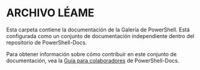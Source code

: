 # <a name="readme"></a>ARCHIVO LÉAME

Esta carpeta contiene la documentación de la Galería de PowerShell.
Está configurada como un conjunto de documentación independiente dentro del repositorio de PowerShell-Docs.

Para obtener información sobre cómo contribuir en este conjunto de documentación, vea la [Guía para colaboradores](https://github.com/PowerShell/PowerShell-Docs/blob/staging/CONTRIBUTING.md) de PowerShell-Docs.
